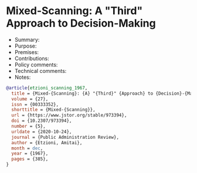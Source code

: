 # Mixed-Scanning: A "Third" Approach to Decision-Making

- Summary:
- Purpose:
- Premises:
- Contributions:
- Policy comments:
- Technical comments:
- Notes:

```bib
@article{etzioni_scanning_1967,
  title = {Mixed-{Scanning}: {A} "{Third}" {Approach} to {Decision}-{Making}},
  volume = {27},
  issn = {00333352},
  shorttitle = {Mixed-{Scanning}},
  url = {https://www.jstor.org/stable/973394},
  doi = {10.2307/973394},
  number = {5},
  urldate = {2020-10-24},
  journal = {Public Administration Review},
  author = {Etzioni, Amitai},
  month = dec,
  year = {1967},
  pages = {385},
}
```
